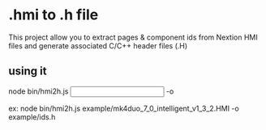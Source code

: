 # .hmi to .h file

This project allow you to extract pages & component ids from Nextion HMI files and generate associated C/C++ header files (.H)

## using it

node bin/hmi2h.js <input filename.hmi> -o <output filename.h>

ex:
node bin/hmi2h.js example/mk4duo_7_0_intelligent_v1_3_2.HMI -o example/ids.h